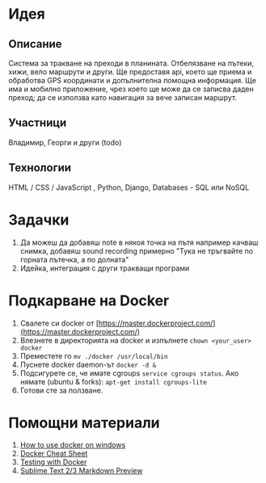 Идея
====

Описание
--------

Система за тракване на преходи в планината. Отбелязване на пътеки, хижи, вело маршрути и други. 
Ще предоставя api, коeто ще приема и обработва GPS координати и допълнителна помощна информация. 
Ще има и мобилно приложение, чрез което ще може да се записва даден преход; 
да се използва като навигация за вече записан маршрут.

Участници
---------

Владимир, Георги и други (todo)


Технологии
----------

HTML / CSS / JavaScript , Python, Django, Databases - SQL или NoSQL


Задачки
=======

1. Да можеш да добавяш note в някоя точка на пътя например качваш снимка, добавяш sound recording примерно "Тука не тръгвайте по горната пътечка, а по долната"
2. Идейка, интеграция с други тракващи програми

Подкарване на Docker
==================
1. Свалете си docker от [https://master.dockerproject.com/](https://master.dockerproject.com/)
2. Влезнете в директорията на docker и изпълнете `chown <your_user> docker`
3. Преместете го `mv ./docker /usr/local/bin`
4. Пуснете docker daemon-ът `docker -d &`
5. Подсигурете се, че имате cgroups `service cgroups status`. Ако нямате (ubuntu & forks): `apt-get install cgroups-lite` 
6. Готови сте за ползване.

Помощни материали
=================

1. [How to use docker on windows](http://blog.tutum.co/2014/11/05/how-to-use-docker-on-windows/ "How to use docker on windows")
2. [Docker Cheat Sheet](https://github.com/vkorichkov/docker-cheat-sheet "Docker Cheat Sheet")
3. [Testing with Docker](https://github.com/realpython/django-docker-tests "Testing with Docker")
4. [Sublime Text 2/3 Markdown Preview](https://github.com/revolunet/sublimetext-markdown-preview "Sublime Text 2/3 Markdown Preview")

